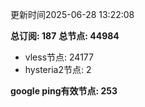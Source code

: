 更新时间2025-06-28 13:22:08

**总订阅: 187**
**总节点: 44984**
- vless节点: 24177
- hysteria2节点: 2

**google ping有效节点: 253**
